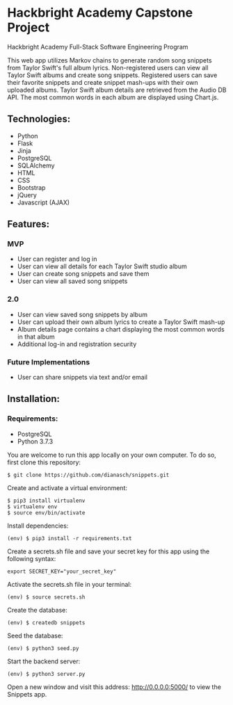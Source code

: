 # Hackbright Academy Capstone Project
Hackbright Academy Full-Stack Software Engineering Program

This web app utilizes Markov chains to generate random song snippets from Taylor Swift's full album lyrics. Non-registered users can view all Taylor Swift albums and create song snippets. Registered users can save their favorite snippets and create snippet mash-ups with their own uploaded albums. Taylor Swift album details are retrieved from the Audio DB API. The most common words in each album are displayed using Chart.js.

## Technologies:
* Python
* Flask
* Jinja
* PostgreSQL
* SQLAlchemy
* HTML
* CSS
* Bootstrap
* jQuery
* Javascript (AJAX)

## Features:

### MVP
* User can register and log in
* User can view all details for each Taylor Swift studio album
* User can create song snippets and save them
* User can view all saved song snippets

### 2.0
* User can view saved song snippets by album
* User can upload their own album lyrics to create a Taylor Swift mash-up
* Album details page contains a chart displaying the most common words in that album
* Additional log-in and registration security

### Future Implementations
* User can share snippets via text and/or email

## Installation:

### Requirements:

* PostgreSQL
* Python 3.7.3

You are welcome to run this app locally on your own computer. To do so, first clone this repository:

```
$ git clone https://github.com/dianasch/snippets.git
```

Create and activate a virtual environment:

```
$ pip3 install virtualenv
$ virtualenv env
$ source env/bin/activate
```

Install dependencies:

```
(env) $ pip3 install -r requirements.txt
```

Create a secrets.sh file and save your secret key for this app using the following syntax:

```
export SECRET_KEY="your_secret_key"
```

Activate the secrets.sh file in your terminal:

```
(env) $ source secrets.sh
```

Create the database:

```
(env) $ createdb snippets
```

Seed the database:

```
(env) $ python3 seed.py
```

Start the backend server:

```
(env) $ python3 server.py
```

Open a new window and visit this address: http://0.0.0.0:5000/ to view the Snippets app.